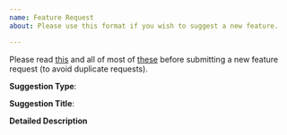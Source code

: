 ```yaml
---
name: Feature Request
about: Please use this format if you wish to suggest a new feature.

---
```


Please read [this](https://github.com/Zebralear/Idle-Matic/wiki/Project-Roadmap) and all of most of [these](https://github.com/Zebralear/Idle-Matic/labels/enhancement) before submitting a new feature request (to avoid duplicate requests).


**Suggestion Type**:
  
**Suggestion Title**:

**Detailed Description**
